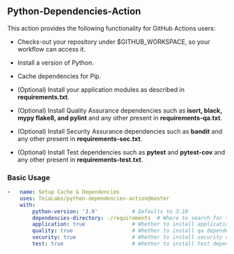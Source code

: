 ## Python-Dependencies-Action

This action provides the following functionality for GitHub Actions users:

-   Checks-out your repository under $GITHUB_WORKSPACE, so your workflow can access it. 

-   Install a version of Python.

-   Cache dependencies for Pip.

-   (Optional) Install your application modules as described in **requirements.txt**.

-   (Optional) Install Quality Assurance dependencies such as **isort, black, mypy flake8, and pylint** and any other present in **requirements-qa.txt**.

-   (Optional) Install Security Assurance dependencies such as **bandit** and any other present in **requirements-sec.txt**.

-   (Optional) Install Test dependencies such as **pytest** and **pytest-cov** and any other present in **requirements-test.txt**.

### Basic Usage
```yaml
-   name: Setup Cache & Dependencies
    uses: TeiaLabs/python-dependencies-action@master
    with:
        python-version: '3.9'           # Defaults to 3.10
        dependencies-directory: ./requirements  # Where to search for the requirements*.txt files.
        application: true               # Whether to install application modules.
        quality: true                   # Whether to install qa dependencies.
        security: true                  # Whether to install security dependencies.
        test: true                      # Whether to install test dependencies.
```
